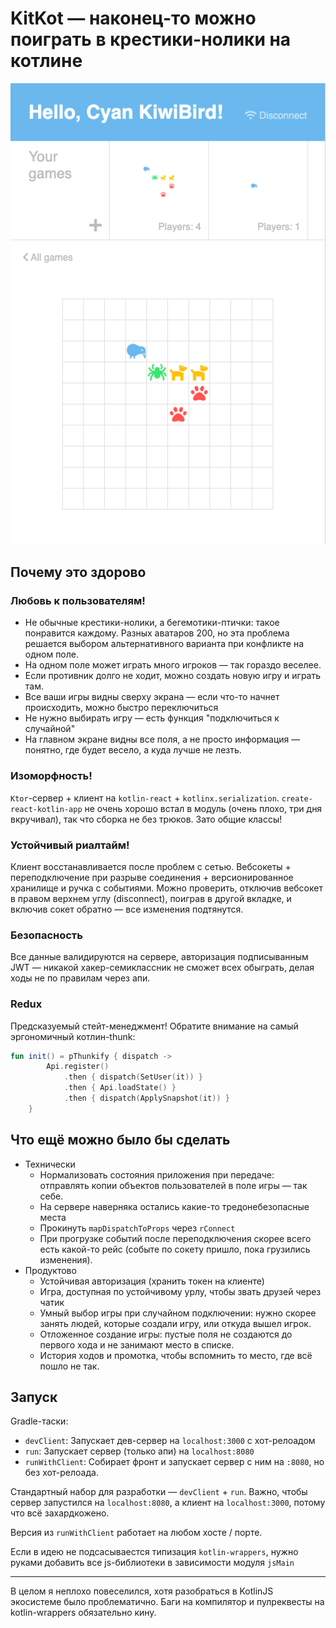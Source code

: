# KitKot — наконец-то можно поиграть в крестики-нолики на котлине

![Game screen](./media/game-screen.png)

## Почему это здорово

### Любовь к пользователям!

- Не обычные крестики-нолики, а бегемотики-птички: такое понравится каждому. Разных аватаров 200, но эта проблема решается выбором альтернативного варианта при конфликте на одном поле. 
- На одном поле может играть много игроков — так гораздо веселее.
- Если противник долго не ходит, можно создать новую игру и играть там.
- Все ваши игры видны сверху экрана — если что-то начнет происходить, можно быстро переключиться
- Не нужно выбирать игру — есть функция "подключиться к случайной"
- На главном экране видны все поля, а не просто информация — понятно, где будет весело, а куда лучше не лезть. 

### Изоморфность!

`Ktor`-сервер + клиент на `kotlin-react` + `kotlinx.serialization`. `create-react-kotlin-app` не очень хорошо встал в модуль (очень плохо, три дня вкручивал), так что сборка не без трюков. Зато общие классы! 

### Устойчивый риалтайм!

Клиент восстанавливается после проблем с сетью. Вебсокеты + переподключение при разрыве соединения + версионированное хранилище и ручка с событиями. Можно проверить, отключив вебсокет в правом верхнем углу (disconnect), поиграв в другой вкладке, и включив сокет обратно — все изменения подтянутся. 

### Безопасность

Все данные валидируются на сервере, авторизация подписыванным JWT — никакой хакер-семиклассник не сможет всех обыграть, делая ходы не по правилам через апи.

### Redux

Предсказуемый стейт-менеджмент! Обратите внимание на самый эргономичный котлин-thunk: 

```kotlin
fun init() = pThunkify { dispatch ->
        Api.register()
            .then { dispatch(SetUser(it)) }
            .then { Api.loadState() }
            .then { dispatch(ApplySnapshot(it)) }
    }
```

## Что ещё можно было бы сделать

- Технически
    - Нормализовать состояния приложения при передаче: отправлять копии объектов пользователей в поле игры — так себе.
    - На сервере наверняка остались какие-то тредонебезопасные места
    - Прокинуть `mapDispatchToProps` через `rConnect`
    - При прогрузке событий после переподключения скорее всего есть какой-то рейс (событе по сокету пришло, пока грузились изменения).
- Продуктово
    - Устойчивая авторизация (хранить токен на клиенте) 
    - Игра, доступная по устойчивому урлу, чтобы звать друзей через чатик
    - Умный выбор игры при случайном подключении: нужно скорее занять людей, которые создали игру, или откуда вышел игрок.
    - Отложенное создание игры: пустые поля не создаются до первого хода и не занимают место в списке.
    - История ходов и промотка, чтобы вспомнить то место, где всё пошло не так.
    
## Запуск

Gradle-таски:

- `devClient`: Запускает дев-сервер на `localhost:3000` с хот-релоадом
- `run`: Запускает сервер (только апи) на `localhost:8080`
- `runWithClient`: Собирает фронт и запускает сервер с ним на `:8080`, но без хот-релоада.

Стандартный набор для разработки — `devClient` + `run`. Важно, чтобы сервер запустился на `localhost:8080`, а клиент на `localhost:3000`, потому что всё захардкожено.

Версия из `runWithClient` работает на любом хосте / порте. 

Если в идею не подсасываестся типизация `kotlin-wrappers`, нужно руками добавить все js-библиотеки в зависимости модуля `jsMain` 

---

В целом я неплохо повеселился, хотя разобраться в KotlinJS экосистеме было проблематично. Баги на компилятор и пулреквесты на kotlin-wrappers обязательно кину. 
